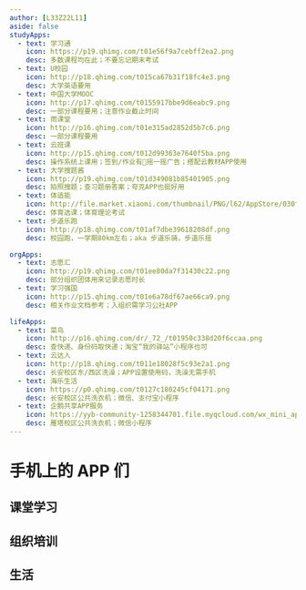 ```yaml
---
author: [L33Z22L11]
aside: false
studyApps:
  - text: 学习通
    icon: https://p19.qhimg.com/t01e56f9a7cebff2ea2.png
    desc: 多数课程均在此；不要忘记期末考试
  - text: U校园
    icon: http://p18.qhimg.com/t015ca67b31f18fc4e3.png
    desc: 大学英语要用
  - text: 中国大学MOOC
    icon: http://p17.qhimg.com/t0155917bbe9d6eabc9.png
    desc: 一部分课程要用；注意作业截止时间
  - text: 雨课堂
    icon: http://p16.qhimg.com/t01e315ad2852d5b7c6.png
    desc: 一部分课程要用
  - text: 云班课
    icon: http://p15.qhimg.com/t012d99363e7640f5ba.png
    desc: 操作系统上课用；签到/作业有💩摇一摇广告；搭配云教材APP使用
  - text: 大学搜题酱
    icon: http://p19.qhimg.com/t01d349081b85401905.png
    desc: 拍照搜题；查习题册答案；夸克APP也挺好用
  - text: 体适能
    icon: http://file.market.xiaomi.com/thumbnail/PNG/l62/AppStore/030f185b65da24325a716e41b42724479524d6685
    desc: 体育选课；体育理论考试
  - text: 步道乐跑
    icon: http://p18.qhimg.com/t01af7dbe39618208df.png
    desc: 校园跑，一学期80km左右；aka 步道乐骑，步道乐摇

orgApps:
  - text: 志愿汇
    icon: http://p19.qhimg.com/t01ee80da7f31430c22.png
    desc: 部分组织团体用来记录志愿时长
  - text: 学习强国
    icon: http://p15.qhimg.com/t01e6a78df67ae66ca9.png
    desc: 相关作业文档参考；入组织需学习公社APP

lifeApps:
  - text: 菜鸟
    icon: http://p16.qhimg.com/dr/_72_/t01950c338d20f6ccaa.png
    desc: 查快递、身份码取快递；淘宝“我的驿站”小程序也可
  - text: 云达人
    icon: http://p18.qhimg.com/t011e18028f5c93e2a1.png
    desc: 长安校区东/西区洗澡；APP设置使用码，洗澡无需手机
  - text: 海乐生活
    icon: https://p0.qhimg.com/t0127c180245cf04171.png
    desc: 长安校区公共洗衣机；微信、支付宝小程序
  - text: 企鹅共享APP服务
    icon: https://yyb-community-1258344701.file.myqcloud.com/wx_mini_app_icon/wx52cfa5fc8d32a43d.png
    desc: 雁塔校区公共洗衣机；微信小程序
---
```


<script setup>
import LinkList from "@/components/unique/LinkList.vue";
</script>

# 手机上的 APP 们

## 课堂学习

<LinkList :links="$frontmatter.studyApps" :desc-lines="false" />

## 组织培训

<LinkList :links="$frontmatter.orgApps" :desc-lines="false" />

## 生活

<LinkList :links="$frontmatter.lifeApps" :desc-lines="false" />
